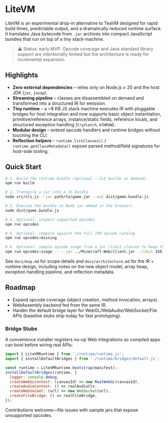 # LiteVM

LiteVM is an experimental drop-in alternative to TeaVM designed for rapid build times, predictable output, and a dramatically reduced runtime surface. It translates Java bytecode from `.jar` archives into compact JavaScript bundles that run on top of a tiny stack-machine.

> ⚠️ Status: early MVP. Opcode coverage and Java standard library support are intentionally limited but the architecture is ready for incremental expansion.

## Highlights
- **Zero external dependencies** – relies only on Node.js ≥ 20 and the host JDK (`jar`, `javap`).
- **Streaming pipeline** – classes are disassembled on demand and transformed into a structured IR for emission.
- **Tiny runtime** – a ~8 KB JS stack machine executes IR with pluggable bridges for host integration and now supports basic object instantiation, primitive/reference arrays, instance/static fields, reference locals, and structured exception handling (`try`/`catch`, `ATHROW`).
- **Modular design** – extend opcode handlers and runtime bridges without touching the CLI.
- **Reflection helpers** – `runtime.listClasses()` / `runtime.getClassMetadata()` expose parsed method/field signatures for host-side tooling.

## Quick Start
```bash
# 1. Build the runtime bundle (optional – CLI builds on demand)
npm run build

# 2. Transpile a jar into a JS bundle
node src/cli.js --jar path/to/game.jar --out dist/game.bundle.js

# 3. Execute the bundle in Node (or embed in the browser)
node dist/game.bundle.js

# 4. Optional: inspect supported opcodes
npm run opcodes

# 5. Optional: compare against the full JVM opcode catalog
npm run opcodes:missing

# 6. Optional: sample opcode usage from a jar (limit classes to keep things quick)
npm run opcodes:usage -- --jar ../Minecraft-Web/client.jar --limit 150
```

See `docs/mvp.md` for scope details and `docs/architecture.md` for the IR + runtime design, including notes on the new object model, array heap, exception handling pipeline, and reflection metadata.

## Roadmap
- Expand opcode coverage (object creation, method invocation, arrays).
- WebAssembly backend fed from the same IR.
- Harden the default bridge layer for WebGL/WebAudio/WebSocket/File APIs (baseline stubs ship today for fast prototyping).

### Bridge Stubs

A convenience installer registers no-op Web integrations so compiled apps can boot before wiring real APIs:

```js
import { LiteVMRuntime } from './runtime/runtime.js';
import { installDefaultBridges } from './runtime/bridges/default.js';

const runtime = LiteVMRuntime.bootstrap(manifest);
installDefaultBridges(runtime, {
  logger: console.debug,
  createWebGLContext: (canvasId) => new RealWebGL(canvasId),
  createAudioContext: () => realAudioCtx,
  createWebSocket: (url) => new WebSocket(url),
  createFileBridge: () => realFileBridge,
});
```

Contributions welcome—file issues with sample jars that expose unsupported opcodes.
